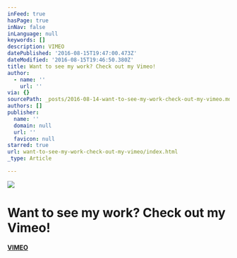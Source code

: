 ```yaml
---
inFeed: true
hasPage: true
inNav: false
inLanguage: null
keywords: []
description: VIMEO
datePublished: '2016-08-15T19:47:00.473Z'
dateModified: '2016-08-15T19:46:50.380Z'
title: Want to see my work? Check out my Vimeo!
author:
  - name: ''
    url: ''
via: {}
sourcePath: _posts/2016-08-14-want-to-see-my-work-check-out-my-vimeo.md
authors: []
publisher:
  name: ''
  domain: null
  url: ''
  favicon: null
starred: true
url: want-to-see-my-work-check-out-my-vimeo/index.html
_type: Article

---
```

![](https://the-grid-user-content.s3-us-west-2.amazonaws.com/e43e0dea-c264-4903-8ab0-b30c78fba935.png)

# Want to see my work? Check out my Vimeo!

[**VIMEO**][0]

[0]: https://vimeo.com/stevenoiz